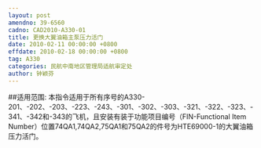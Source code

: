 ```yaml
---
layout: post
amendno: 39-6560
cadno: CAD2010-A330-01
title: 更换大翼油箱主泵压力活门
date: 2010-02-11 00:00:00 +0800
effdate: 2010-02-18 00:00:00 +0800
tag: A330
categories: 民航中南地区管理局适航审定处
author: 钟颖芬
---
```


##适用范围:
本指令适用于所有序号的A330-201、-202、-203、-223、-243、-301、-302、-303、-321、-322、-323、-341、-342和-343的飞机，且安装有装于功能项目编号（FIN-Functional Item Number）位置74QA1,74QA2,75QA1和75QA2的件号为HTE69000-1的大翼油箱压力活门。

